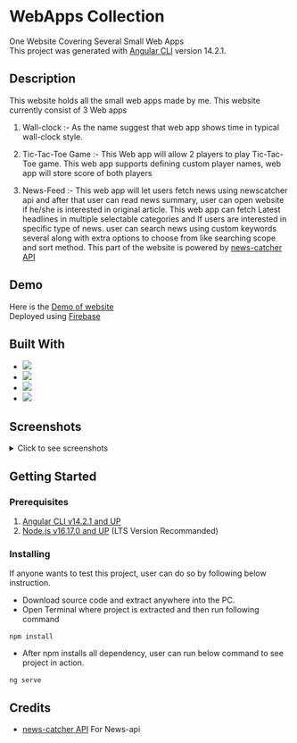 # WebApps Collection

One Website Covering Several Small Web Apps
<br>
This project was generated with [Angular CLI](https://github.com/angular/angular-cli) version 14.2.1.

## Description
This website holds all the small web apps made by me. This website currently consist of 3 Web apps

1) Wall-clock :-
As the name suggest that web app shows time in typical wall-clock style.

2) Tic-Tac-Toe Game :-
This Web app will allow 2 players to play Tic-Tac-Toe game. This web app supports defining custom player names, web app will store score of both players

3) News-Feed :-
This web app will let users fetch news using newscatcher api and after that user can read news summary, user can open website if he/she is interested in original article. This web app can fetch Latest headlines in multiple selectable categories and If users are interested in specific type of news. user can search news using custom keywords several along with extra options to choose from like searching scope and sort method. This part of the website is powered by [news-catcher API](https://newscatcherapi.com/)

## Demo

Here is the [Demo of website](https://webappscollection.web.app/home) 
<br>
Deployed using [Firebase](https://firebase.google.com/)

## Built With

* <img src="https://img.shields.io/badge/Angular-DD0031?style=for-the-badge&logo=angular&logoColor=white" />
* <img src="https://img.shields.io/badge/Bootstrap-563D7C?style=for-the-badge&logo=bootstrap&logoColor=whitw" />
* <img src="https://img.shields.io/badge/HTML5%20-%23e34f26.svg?&style=for-the-badge&logo=html5&logoColor=white" />
* <img src="https://img.shields.io/badge/CSS3-1572B6?&style=for-the-badge&logo=css3&logoColor=white" />

## Screenshots
<details>
  <summary>Click to see screenshots</summary>
  <br>
  <img src='/src/assets/home.png'></img>
  <img src='/src/assets/wall-clock.png'></img>
  <img src='/src/assets/tic-tac-toe.png'></img>
  <img src='/src/assets/news-feed-home.png'</img>
  <img src='/src/assets/news-feed-search.png'></img>
  <img src='/src/assets/fetched-news.png'></img>
</details>

## Getting Started

### Prerequisites

1) [Angular CLI v14.2.1 and UP](https://angular.io/)
2) [Node.js v16.17.0 and UP](https://nodejs.org/en/) (LTS Version Recommanded) 

### Installing

If anyone wants to test this project, user can do so by following below instruction.

* Download source code and extract anywhere into the PC.
* Open Terminal where project is extracted and then run following command 
```
npm install 
```
* After npm installs all dependency, user can run below command to see project in action.
```
ng serve
```

## Credits

* [news-catcher API](https://newscatcherapi.com/) For News-api
